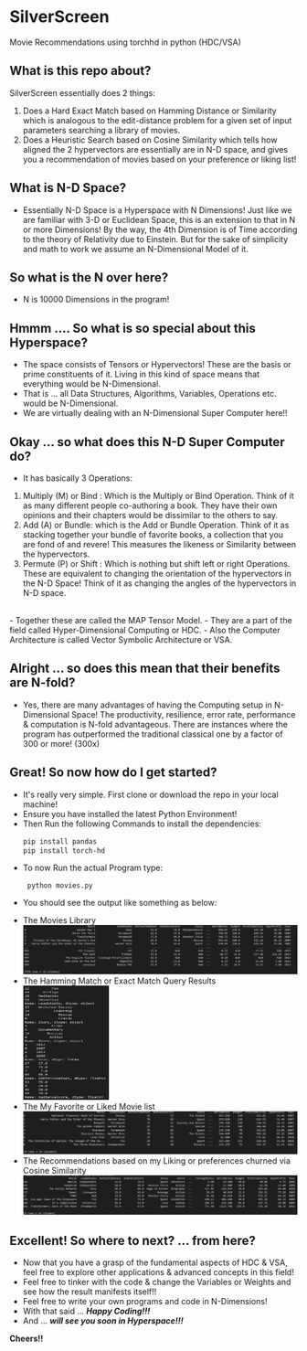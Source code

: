 # SilverScreen
Movie Recommendations using torchhd in python (HDC/VSA)

## What is this repo about?
SilverScreen essentially does 2 things: <br>
  1. Does a Hard Exact Match based on Hamming Distance or Similarity which is analogous to the edit-distance problem for a given set of input parameters searching a library of movies.
  2. Does a Heuristic Search based on Cosine Similarity which tells how aligned the 2 hypervectors are essentially are in N-D space, and gives you a recommendation of movies based on your preference or liking list!

## What is N-D Space?
   * Essentially N-D Space is a Hyperspace with N Dimensions! Just like we are familiar with 3-D or Euclidean Space, this is an extension to that in N or more Dimensions! By the way, the 4th Dimension is of Time according to the theory of Relativity due to Einstein. But for the sake of simplicity and math to work we assume an N-Dimensional Model of it.

## So what is the N over here?
  * N is 10000 Dimensions in the program!

## Hmmm .... So what is so special about this Hyperspace?
  * The space consists of Tensors or Hypervectors! These are the basis or prime constituents of it. Living in this kind of space means that everything would be N-Dimensional.
  * That is ... all Data Structures, Algorithms, Variables, Operations etc. would be N-Dimensional.
  * We are virtually dealing with an N-Dimensional Super Computer here!!

## Okay ... so what does this N-D Super Computer do?
  * It has basically 3 Operations:
   1. Multiply (M) or Bind : Which is the Multiply or Bind Operation. Think of it as many different people co-authoring a book. They have their own opinions and their chapters would be dissimilar to the others to say.
   2. Add (A) or Bundle: which is the Add or Bundle Operation. Think of it as stacking together your bundle of favorite books, a collection that you are fond of and revere! This measures the likeness or Similarity between the hypervectors.
   3. Permute (P) or Shift : Which is nothing but shift left or right Operations. These are equivalent to changing the orientation of the hypervectors in the N-D Space! Think of it as changing the angles of the hypervectors in N-D space.
   <br>
   - Together these are called the MAP Tensor Model.
   - They are a part of the field called Hyper-Dimensional Computing or HDC.
   - Also the Computer Architecture is called Vector Symbolic Architecture or VSA.   

## Alright ... so does this mean that their benefits are N-fold?
  * Yes, there are many advantages of having the Computing setup in N-Dimensional Space! The productivity, resilience, error rate, performance & computation is N-fold advantageous. There are instances where the program has outperformed the traditional classical one by a factor of 300 or more! (300x)

## Great! So now how do I get started?
  * It's really very simple. First clone or download the repo in your local machine!
  * Ensure you have installed the latest Python Environment!
  * Then Run the following Commands to install the dependencies:
    ```
    pip install pandas
    pip install torch-hd
    ```   
  * To now Run the actual Program type:
    ```
     python movies.py
    ```
  * You should see the output like something as below:
   - The Movies Library
    ![movies library](SS_001.png)
   - The Hamming Match or Exact Match Query Results <br/>
     <img src="SS_002.png" height="200" width="150"/>
   - The My Favorite or Liked Movie list
   ![my favorite movies](SS_003.png)
   - The Recommendations based on my Liking or preferences churned via Cosine Similarity
   ![top recommendations](SS_004.png)

## Excellent! So where to next? ... from here?
  * Now that you have a grasp of the fundamental aspects of HDC & VSA, feel free to explore other applications & advanced concepts in this field!
  * Feel free to tinker with the code & change the Variables or Weights and see how the result manifests itself!!
  * Feel free to write your own programs and code in N-Dimensions!
  * With that said ... ***Happy Coding!!!***
  * And ... ***will see you soon in Hyperspace!!!***

**Cheers!!**
